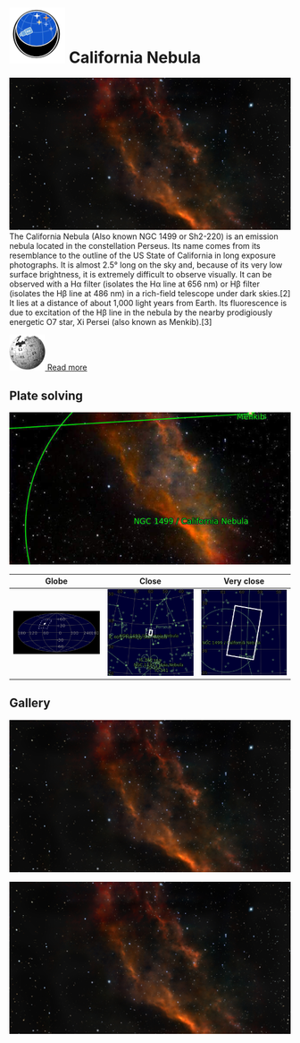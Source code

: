 # ![](..//Imaging//Common/pyl-tiny.png) California Nebula
![IMG](..//Imaging//HD/California_Nebula+00+co.jpg)
The California Nebula (Also known NGC 1499 or Sh2-220) is an emission nebula located in the constellation Perseus. Its name comes from its resemblance to the outline of the US State of California in long exposure photographs. It is almost 2.5° long on the sky and, because of its very low surface brightness, it is extremely difficult to observe visually. It can be observed with a Hα filter (isolates the Hα line at 656 nm) or Hβ filter (isolates the Hβ line at 486 nm) in a rich-field telescope under dark skies.[2] It lies at a distance of about 1,000 light years from Earth. Its fluorescence is due to excitation of the Hβ line in the nebula by the nearby prodigiously energetic O7 star, Xi Persei (also known as Menkib).[3]

[![](..//Imaging//Common/Wikipedia.png) Read more](https://en.wikipedia.org/wiki/California_Nebula)
## Plate solving 


![IMG](..//Imaging//HD/California_Nebula_Annotated.jpg)


| Globe | Close | Very close |
| ----- | ----- | ----- |
|![IMG](..//Imaging//HD/California_Nebula_Globe.jpg) |![IMG](..//Imaging//HD/California_Nebula_Close.jpg) |![IMG](..//Imaging//HD/California_Nebula_Closer.jpg) |

## Gallery
![IMG](..//Imaging//HD/California_Nebula+00+co.jpg) 

![IMG](..//Imaging//HD/California_Nebula+01+co.jpg) 

